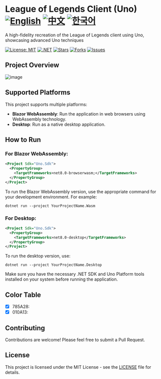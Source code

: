 # League of Legends Client (Uno) [![English](https://img.shields.io/badge/docs-English-blue.svg)](README.md) [![中文](https://img.shields.io/badge/docs-中文-red.svg)](README.zh-CN.md) [![한국어](https://img.shields.io/badge/docs-한국어-green.svg)](README.ko.md) 

A high-fidelity recreation of the League of Legends client using Uno, showcasing advanced Uno techniques

[![License: MIT](https://img.shields.io/badge/License-MIT-yellow.svg)](https://opensource.org/licenses/MIT)
[![.NET](https://img.shields.io/badge/.NET-8.0-blue.svg)](https://dotnet.microsoft.com/download)
[![Stars](https://img.shields.io/github/stars/jamesnet214/leagueoflegends-uno.svg)](https://github.com/jamesnet214/leagueoflegends-uno/stargazers)
[![Forks](https://img.shields.io/github/forks/jamesnet214/leagueoflegends-uno.svg)](https://github.com/jamesnet214/leagueoflegends-uno/network/members)
[![Issues](https://img.shields.io/github/issues/jamesnet214/leagueoflegends-uno.svg)](https://github.com/jamesnet214/leagueoflegends-uno/issues)

## Project Overview
![image](https://github.com/user-attachments/assets/2d5643b9-da31-4292-80c5-716a0cd80fdc)


## Supported Platforms

This project supports multiple platforms:

- **Blazor WebAssembly**: Run the application in web browsers using WebAssembly technology.
- **Desktop**: Run as a native desktop application.

## How to Run

### For Blazor WebAssembly:

```xml
<Project Sdk="Uno.Sdk">
  <PropertyGroup>
    <TargetFrameworks>net8.0-browserwasm;</TargetFrameworks>
  </PropertyGroup>
</Project>
```

To run the Blazor WebAssembly version, use the appropriate command for your development environment. For example:

```
dotnet run --project YourProjectName.Wasm
```

### For Desktop:

```xml
<Project Sdk="Uno.Sdk">
  <PropertyGroup>
    <TargetFrameworks>net8.0-desktop</TargetFrameworks>
  </PropertyGroup>
</Project>
```

To run the desktop version, use:

```
dotnet run --project YourProjectName.Desktop
```

Make sure you have the necessary .NET SDK and Uno Platform tools installed on your system before running the application.

## Color Table
- [x] 785A28:
- [x] 010A13:

## Contributing

Contributions are welcome! Please feel free to submit a Pull Request.

## License

This project is licensed under the MIT License - see the [LICENSE](LICENSE) file for details.

